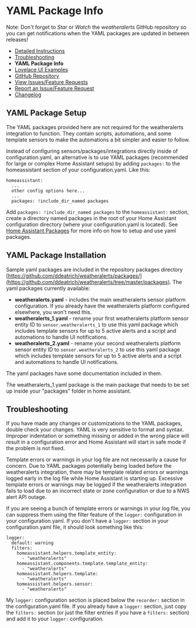 # YAML Package Info

Note: Don't forget to *Star* or *Watch* the *weatheralerts* GitHub repository so you can get notifications when the YAML packages are updated in between releases!

  * [Detailed Instructions](DOCUMENTATION.md)
  * [Troubleshooting](TROUBLESHOOTING.md)
  * **YAML Package Info**
  * [Lovelace UI Examples](LOVELACE_EXAMPLES.md)
  * [GitHub Repository](https://github.com/ddeatrich/weatheralerts)
  * [View Issues/Feature Requests](https://github.com/ddeatrich/weatheralerts/issues)
  * [Report an Issue/Feature Request](https://github.com/ddeatrich/weatheralerts/issues/new/choose)
  * [Changelog](/CHANGELOG.md)


## YAML Package Setup
The YAML packages provided here are not required for the weatheralerts integration to function. They contain scripts, automations, and some template sensors to make the automations a bit simpler and easier to follow.

Instead of configuring sensors/packages/integrations directly inside of configuration.yaml, an alternative is to use YAML packages (recommended for large or complex Home Assistant setups) by adding `packages:` to the homeassistant section of your configuration.yaml. Like this:

```
homeassistant:
  ...
  other config options here...
  ...
  packages: !include_dir_named packages
```

Add `packages: !include_dir_named packages` to the `homeassistant:` section, create a directory named packages in the root of your Home Assistant configuration directory (where your configuration.yaml is located). See [Home Assistant Packages](https://www.home-assistant.io/docs/configuration/packages/) for more info on how to setup and use yaml packages. 


## YAML Package Installation
Sample yaml packages are included in the repository packages directory [https://github.com/ddeatrich/weatheralerts/packages/](https://github.com/ddeatrich/weatheralerts/tree/master/packages). The yaml packages currently available:
* **weatheralerts.yaml** - includes the main weatheralerts sensor platform configuration. If you already have the weatheralerts platform configured elsewhere, you won't need this.
* **weatheralerts_1.yaml** - rename your first weatheralerts platform sensor entity ID to `sensor.weatheralerts_1` to use this yaml package which includes template sensors for up to 5 active alerts and a script and automations to handle UI notifications.
* **weatheralerts_2.yaml** - rename your second weatheralerts platform sensor entity ID to `sensor.weatheralerts_2` to use this yaml package which includes template sensors for up to 5 active alerts and a script and automations to handle UI notifications.

The yaml packages have some documentation included in them.

The weatheralerts_1.yaml package is the main package that needs to be set up inside your "packages" folder in home assistant.


## Troubleshooting

If you have made any changes or customizations to the YAML packages, double check your changes. YAML is very sensitive to format and syntax. Improper indentation or something missing or added in the wrong place will result in a configuration error and Home Assistant will start in safe mode if the problem is not fixed.

Template errors or warnings in your log file are not necessarily a cause for concern. Due to YAML packages potentially being loaded before the weatheralerts integration, there may be template related errors or warnings logged early in the log file while Home Assistant is starting up. Excessive template errors or warnings may be logged if the weatheralerts integration fails to load due to an incorrect state or zone configuration or due to a NWS alert API outage. 

If you are seeing a bunch of template errors or warnings in your log file, you can suppress them using the filter feature of the `logger:` configuration in your configuration.yaml. If you don't have a `logger:` section in your configuration.yaml file, it should look something like this:

```
logger:
  default: warning
  filters:
    homeassistant.helpers.template_entity:
      - "weatheralerts"
    homeassistant.components.template.template_entity:
      - "weatheralerts"
    homeassistant.helpers.template:
      - "weatheralerts"
    homeassistant.helpers.sensor:
      - "weatheralerts"
```

My `logger:` configuration section is placed below the `recorder:` section in the configuration.yaml file. If you already have a `logger:` section, just copy the `filters:` section (or just the filter entries if you have a `filters:` section) and add it to your `logger:` configuration.
